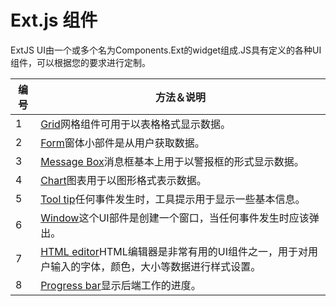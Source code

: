 # Ext.js 组件



ExtJS UI由一个或多个名为Components.Ext的widget组成.JS具有定义的各种UI组件，可以根据您的要求进行定制。

| 编号 | 方法＆说明                                                   |
| ---- | ------------------------------------------------------------ |
| 1    | [Grid](https://www.w3cschool.cn/extjs/grid.html)网格组件可用于以表格格式显示数据。 |
| 2    | [Form](https://www.w3cschool.cn/extjs/from.html)窗体小部件是从用户获取数据。 |
| 3    | [Message Box](https://www.w3cschool.cn/extjs/messagebox.html)消息框基本上用于以警报框的形式显示数据。 |
| 4    | [Chart](https://www.w3cschool.cn/extjs/char.html)图表用于以图形格式表示数据。 |
| 5    | [Tool tip](https://www.w3cschool.cn/extjs/tooltip.html)任何事件发生时，工具提示用于显示一些基本信息。 |
| 6    | [Window](https://www.w3cschool.cn/extjs/window.html)这个UI部件是创建一个窗口，当任何事件发生时应该弹出。 |
| 7    | [HTML editor](https://www.w3cschool.cn/extjs/htmleditor.html)HTML编辑器是非常有用的UI组件之一，用于对用户输入的字体，颜色，大小等数据进行样式设置。 |
| 8    | [Progress bar](https://www.w3cschool.cn/extjs/progressbar.html)显示后端工作的进度。 |